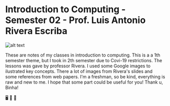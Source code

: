 
# Introduction to Computing - Semester 02 - Prof. Luis Antonio Rivera Escriba

![alt text](https://www.unex.es/conoce-la-uex/centros/cum/futuros-estudiantes/grado-en-ingenieria-informatica-en-tecnologias-de-la-informacion/presentacion/CS.jpg)

These are notes of my classes in introduction to computing. This is a a 1th semester theme, but I took in 2th semester due to Covi-19 restrictions. The lessons was gave by professor Rivera. 
I used some Google images to ilustrated key concepts. There a lot of images from Rivera's slides and some references from web papers. I'm a freshman, so be kind, everything is raw and new to me. I hope that some part could be useful for you!
Thank u, Binha! 

🖥️ 📔 🙂

